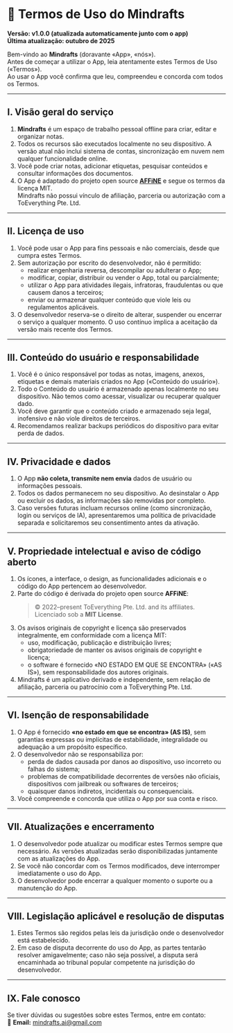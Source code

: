# 📝 Termos de Uso do Mindrafts

**Versão: v1.0.0 (atualizada automaticamente junto com o app)**  
**Última atualização: outubro de 2025**

Bem-vindo ao **Mindrafts** (doravante «App», «nós»).  
Antes de começar a utilizar o App, leia atentamente estes Termos de Uso («Termos»).  
Ao usar o App você confirma que leu, compreendeu e concorda com todos os Termos.

---

## I. Visão geral do serviço

1. **Mindrafts** é um espaço de trabalho pessoal offline para criar, editar e organizar notas.
2. Todos os recursos são executados localmente no seu dispositivo. A versão atual não inclui sistema de contas, sincronização em nuvem nem qualquer funcionalidade online.
3. Você pode criar notas, adicionar etiquetas, pesquisar conteúdos e consultar informações dos documentos.
4. O App é adaptado do projeto open source [**AFFiNE**](https://github.com/toeverything/AFFiNE) e segue os termos da licença MIT.  
   Mindrafts não possui vínculo de afiliação, parceria ou autorização com a ToEverything Pte. Ltd.

---

## II. Licença de uso

1. Você pode usar o App para fins pessoais e não comerciais, desde que cumpra estes Termos.
2. Sem autorização por escrito do desenvolvedor, não é permitido:
   - realizar engenharia reversa, descompilar ou adulterar o App;
   - modificar, copiar, distribuir ou vender o App, total ou parcialmente;
   - utilizar o App para atividades ilegais, infratoras, fraudulentas ou que causem danos a terceiros;
   - enviar ou armazenar qualquer conteúdo que viole leis ou regulamentos aplicáveis.
3. O desenvolvedor reserva-se o direito de alterar, suspender ou encerrar o serviço a qualquer momento. O uso contínuo implica a aceitação da versão mais recente dos Termos.

---

## III. Conteúdo do usuário e responsabilidade

1. Você é o único responsável por todas as notas, imagens, anexos, etiquetas e demais materiais criados no App («Conteúdo do usuário»).
2. Todo o Conteúdo do usuário é armazenado apenas localmente no seu dispositivo. Não temos como acessar, visualizar ou recuperar qualquer dado.
3. Você deve garantir que o conteúdo criado e armazenado seja legal, inofensivo e não viole direitos de terceiros.
4. Recomendamos realizar backups periódicos do dispositivo para evitar perda de dados.

---

## IV. Privacidade e dados

1. O App **não coleta, transmite nem envia** dados de usuário ou informações pessoais.
2. Todos os dados permanecem no seu dispositivo. Ao desinstalar o App ou excluir os dados, as informações são removidas por completo.
3. Caso versões futuras incluam recursos online (como sincronização, login ou serviços de IA), apresentaremos uma política de privacidade separada e solicitaremos seu consentimento antes da ativação.

---

## V. Propriedade intelectual e aviso de código aberto

1. Os ícones, a interface, o design, as funcionalidades adicionais e o código do App pertencem ao desenvolvedor.
2. Parte do código é derivada do projeto open source **AFFiNE**:
   > © 2022–present ToEverything Pte. Ltd. and its affiliates.  
   > Licenciado sob a **MIT License**.
3. Os avisos originais de copyright e licença são preservados integralmente, em conformidade com a licença MIT:
   - uso, modificação, publicação e distribuição livres;
   - obrigatoriedade de manter os avisos originais de copyright e licença;
   - o software é fornecido «NO ESTADO EM QUE SE ENCONTRA» («AS IS»), sem responsabilidade dos autores originais.
4. Mindrafts é um aplicativo derivado e independente, sem relação de afiliação, parceria ou patrocínio com a ToEverything Pte. Ltd.

---

## VI. Isenção de responsabilidade

1. O App é fornecido **«no estado em que se encontra» (AS IS)**, sem garantias expressas ou implícitas de estabilidade, integralidade ou adequação a um propósito específico.
2. O desenvolvedor não se responsabiliza por:
   - perda de dados causada por danos ao dispositivo, uso incorreto ou falhas do sistema;
   - problemas de compatibilidade decorrentes de versões não oficiais, dispositivos com jailbreak ou softwares de terceiros;
   - quaisquer danos indiretos, incidentais ou consequenciais.
3. Você compreende e concorda que utiliza o App por sua conta e risco.

---

## VII. Atualizações e encerramento

1. O desenvolvedor pode atualizar ou modificar estes Termos sempre que necessário. As versões atualizadas serão disponibilizadas juntamente com as atualizações do App.
2. Se você não concordar com os Termos modificados, deve interromper imediatamente o uso do App.
3. O desenvolvedor pode encerrar a qualquer momento o suporte ou a manutenção do App.

---

## VIII. Legislação aplicável e resolução de disputas

1. Estes Termos são regidos pelas leis da jurisdição onde o desenvolvedor está estabelecido.
2. Em caso de disputa decorrente do uso do App, as partes tentarão resolver amigavelmente; caso não seja possível, a disputa será encaminhada ao tribunal popular competente na jurisdição do desenvolvedor.

---

## IX. Fale conosco

Se tiver dúvidas ou sugestões sobre estes Termos, entre em contato:  
📧 **Email:** mindrafts.ai@gmail.com
